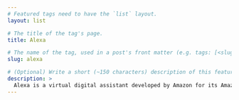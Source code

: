 ```yaml
---
# Featured tags need to have the `list` layout.
layout: list

# The title of the tag's page.
title: Alexa

# The name of the tag, used in a post's front matter (e.g. tags: [<slug>]).
slug: alexa

# (Optional) Write a short (~150 characters) description of this featured tag.
description: >
  Alexa is a virtual digital assistant developed by Amazon for its Amazon Echo and Echo Dot line of computing devices.
---
```

